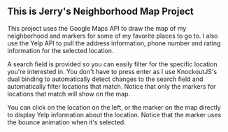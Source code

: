 ## This is Jerry's Neighborhood Map Project

This project uses the Google Maps API to draw the map of my neighborhood and markers for some of my favorite places to go to. I also use the Yelp API to pull the address information, phone number and rating information for the selected location.

A search field is provided so you can easily filter for the specific location you're interested in. You don't have to press enter as I use KnockoutJS's dual binding to automatically detect changes to the search field and automatically filter locations that match. Notice that only the markers for locations that match will show on the map.

You can click on the location on the left, or the marker on the map directly to display Yelp information about the location. Notice that the marker uses the bounce animation when it's selected.
